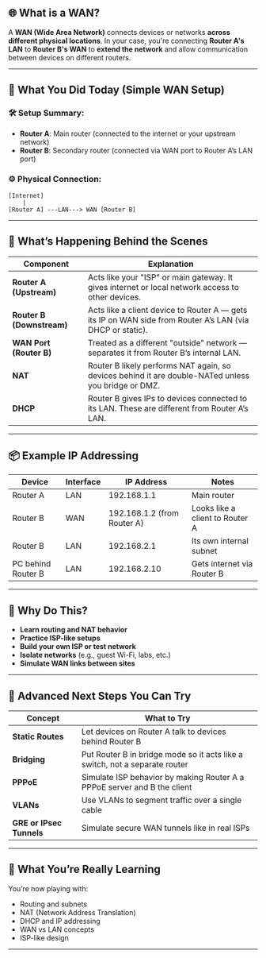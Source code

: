 
## 🌐 **What is a WAN?**

A **WAN (Wide Area Network)** connects devices or networks **across different physical locations**. In your case, you're connecting **Router A's LAN** to **Router B's WAN** to **extend the network** and allow communication between devices on different routers.

---

## 🔧 **What You Did Today (Simple WAN Setup)**

### 🛠️ Setup Summary:

* **Router A**: Main router (connected to the internet or your upstream network)
* **Router B**: Secondary router (connected via WAN port to Router A’s LAN port)

### ⚙️ Physical Connection:

```
[Internet]
    |
[Router A] ---LAN---> WAN [Router B]
```

---

## 🧠 **What’s Happening Behind the Scenes**

| Component                 | Explanation                                                                                               |
| ------------------------- | --------------------------------------------------------------------------------------------------------- |
| **Router A (Upstream)**   | Acts like your "ISP" or main gateway. It gives internet or local network access to other devices.         |
| **Router B (Downstream)** | Acts like a client device to Router A — gets its IP on WAN side from Router A’s LAN (via DHCP or static). |
| **WAN Port (Router B)**   | Treated as a different "outside" network — separates it from Router B’s internal LAN.                     |
| **NAT**                   | Router B likely performs NAT again, so devices behind it are double-NATed unless you bridge or DMZ.       |
| **DHCP**                  | Router B gives IPs to devices connected to its LAN. These are different from Router A’s LAN.              |

---

## 📦 Example IP Addressing

| Device             | Interface | IP Address                  | Notes                           |
| ------------------ | --------- | --------------------------- | ------------------------------- |
| Router A           | LAN       | 192.168.1.1                 | Main router                     |
| Router B           | WAN       | 192.168.1.2 (from Router A) | Looks like a client to Router A |
| Router B           | LAN       | 192.168.2.1                 | Its own internal subnet         |
| PC behind Router B | LAN       | 192.168.2.10                | Gets internet via Router B      |

---

## 🔄 **Why Do This?**

* **Learn routing and NAT behavior**
* **Practice ISP-like setups**
* **Build your own ISP or test network**
* **Isolate networks** (e.g., guest Wi-Fi, labs, etc.)
* **Simulate WAN links between sites**

---

## 🧪 Advanced Next Steps You Can Try

| Concept                  | What to Try                                                                 |
| ------------------------ | --------------------------------------------------------------------------- |
| **Static Routes**        | Let devices on Router A talk to devices behind Router B                     |
| **Bridging**             | Put Router B in bridge mode so it acts like a switch, not a separate router |
| **PPPoE**                | Simulate ISP behavior by making Router A a PPPoE server and B the client    |
| **VLANs**                | Use VLANs to segment traffic over a single cable                            |
| **GRE or IPsec Tunnels** | Simulate secure WAN tunnels like in real ISPs                               |

---

## 📘 What You’re Really Learning

You’re now playing with:

* Routing and subnets
* NAT (Network Address Translation)
* DHCP and IP addressing
* WAN vs LAN concepts
* ISP-like design

---